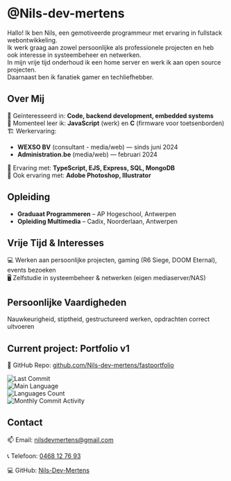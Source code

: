 # @Nils-dev-mertens

Hallo! Ik ben Nils, een gemotiveerde programmeur met ervaring in fullstack webontwikkeling.  
Ik werk graag aan zowel persoonlijke als professionele projecten en heb ook interesse in systeembeheer en netwerken.  
In mijn vrije tijd onderhoud ik een home server en werk ik aan open source projecten.  
Daarnaast ben ik fanatiek gamer en techliefhebber.

## Over Mij

👀 Geïnteresseerd in: **Code, backend development, embedded systems**  
🌱 Momenteel leer ik: **JavaScript** (werk) en **C** (firmware voor toetsenborden)  
🏗 Werkervaring:
- **WEXSO BV** (consultant - media/web) — sinds juni 2024  
- **Administration.be** (media/web) — februari 2024

💼 Ervaring met: **TypeScript, EJS, Express, SQL, MongoDB**  
🎨 Ook ervaring met: **Adobe Photoshop, Illustrator**

## Opleiding

- **Graduaat Programmeren** – AP Hogeschool, Antwerpen  
- **Opleiding Multimedia** – Cadix, Noorderlaan, Antwerpen

## Vrije Tijd & Interesses

💻 Werken aan persoonlijke projecten, gaming (R6 Siege, DOOM Eternal), events bezoeken  
🖥 Zelfstudie in systeembeheer & netwerken (eigen mediaserver/NAS)

## Persoonlijke Vaardigheden

Nauwkeurigheid, stiptheid, gestructureerd werken, opdrachten correct uitvoeren

## Current project: Portfolio v1

🔗 GitHub Repo: [github.com/Nils-dev-mertens/fastportfolio](https://github.com/Nils-dev-mertens/fastportfolio)

![Last Commit](https://img.shields.io/github/last-commit/Nils-dev-mertens/fastportfolio)  
![Main Language](https://img.shields.io/github/languages/top/Nils-dev-mertens/fastportfolio)  
![Languages Count](https://img.shields.io/github/languages/count/Nils-dev-mertens/fastportfolio)  
![Monthly Commit Activity](https://img.shields.io/github/commit-activity/m/Nils-dev-mertens/fastportfolio)

## Contact
📫 Email: nilsdevmertens@gmail.com

📞 Telefoon: <a href="tel:+32468127693">0468 12 76 93</a>

💻 GitHub: [Nils-Dev-Mertens](@Nils-dev-mertens)